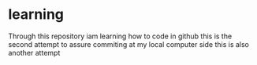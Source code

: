 # learning
Through this repository iam learning how to code in github
this is the second attempt to assure commiting at my local computer side
this is also another attempt
